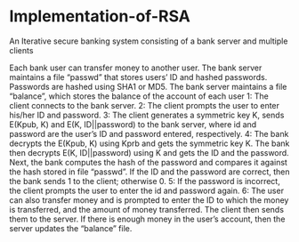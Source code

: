 # Implementation-of-RSA
An Iterative secure banking system consisting of a bank server and multiple clients

Each bank user can transfer money to another user. The bank server maintains a file “passwd” that stores users’ ID and hashed passwords. Passwords are hashed using SHA1 or MD5.
The bank server maintains a file “balance”, which stores the balance of the account of each user
1: The client connects to the bank server.
2: The client prompts the user to enter his/her ID and password.
3: The client generates a symmetric key K, sends E(Kpub, K) and E(K, ID||password) to the bank server, where id and password are the user’s ID and password entered, respectively.
4: The bank decrypts the E(Kpub, K) using Kprb and gets the symmetric key K. The bank then decrypts E(K, ID||password) using K and gets the ID and the password. Next, the bank computes the hash of the password and compares it against the hash stored in file “passwd”. If the ID and the password are correct, then the bank sends 1 to the client; otherwise 0.
5: If the password is incorrect, the client prompts the user to enter the id and password again.
6: The user can also transfer money and is prompted to enter the ID to which the money is transferred, and the amount of money transferred. The client then sends them to the server. If there is enough money in the user’s account, then the server updates the “balance” file.
